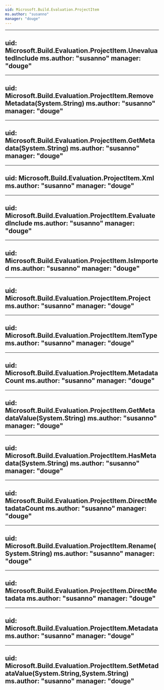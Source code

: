 ```yaml
---
uid: Microsoft.Build.Evaluation.ProjectItem
ms.author: "susanno"
manager: "douge"
---
```


---
uid: Microsoft.Build.Evaluation.ProjectItem.UnevaluatedInclude
ms.author: "susanno"
manager: "douge"
---

---
uid: Microsoft.Build.Evaluation.ProjectItem.RemoveMetadata(System.String)
ms.author: "susanno"
manager: "douge"
---

---
uid: Microsoft.Build.Evaluation.ProjectItem.GetMetadata(System.String)
ms.author: "susanno"
manager: "douge"
---

---
uid: Microsoft.Build.Evaluation.ProjectItem.Xml
ms.author: "susanno"
manager: "douge"
---

---
uid: Microsoft.Build.Evaluation.ProjectItem.EvaluatedInclude
ms.author: "susanno"
manager: "douge"
---

---
uid: Microsoft.Build.Evaluation.ProjectItem.IsImported
ms.author: "susanno"
manager: "douge"
---

---
uid: Microsoft.Build.Evaluation.ProjectItem.Project
ms.author: "susanno"
manager: "douge"
---

---
uid: Microsoft.Build.Evaluation.ProjectItem.ItemType
ms.author: "susanno"
manager: "douge"
---

---
uid: Microsoft.Build.Evaluation.ProjectItem.MetadataCount
ms.author: "susanno"
manager: "douge"
---

---
uid: Microsoft.Build.Evaluation.ProjectItem.GetMetadataValue(System.String)
ms.author: "susanno"
manager: "douge"
---

---
uid: Microsoft.Build.Evaluation.ProjectItem.HasMetadata(System.String)
ms.author: "susanno"
manager: "douge"
---

---
uid: Microsoft.Build.Evaluation.ProjectItem.DirectMetadataCount
ms.author: "susanno"
manager: "douge"
---

---
uid: Microsoft.Build.Evaluation.ProjectItem.Rename(System.String)
ms.author: "susanno"
manager: "douge"
---

---
uid: Microsoft.Build.Evaluation.ProjectItem.DirectMetadata
ms.author: "susanno"
manager: "douge"
---

---
uid: Microsoft.Build.Evaluation.ProjectItem.Metadata
ms.author: "susanno"
manager: "douge"
---

---
uid: Microsoft.Build.Evaluation.ProjectItem.SetMetadataValue(System.String,System.String)
ms.author: "susanno"
manager: "douge"
---
